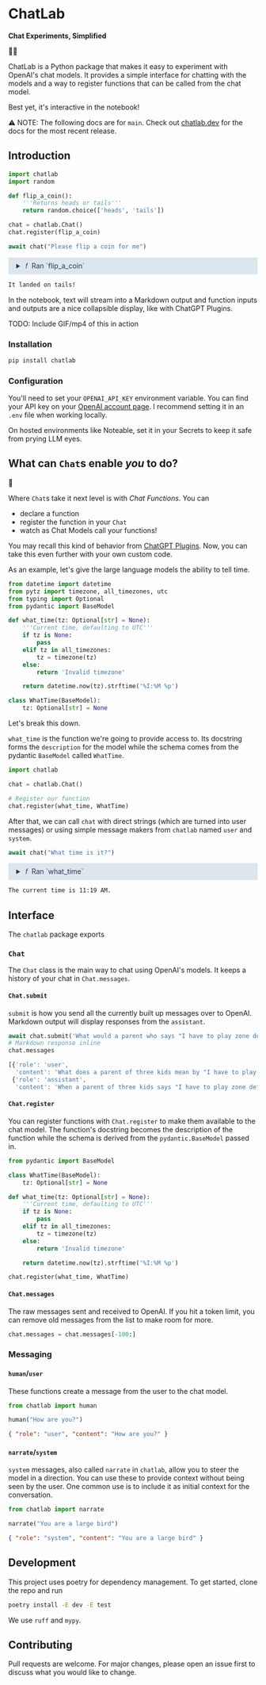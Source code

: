 # ChatLab

**Chat Experiments, Simplified**

💬🔬

ChatLab is a Python package that makes it easy to experiment with OpenAI's chat models. It provides a simple interface for chatting with the models and a way to register functions that can be called from the chat model.

Best yet, it's interactive in the notebook!

⚠️ NOTE: The following docs are for `main`. Check out [chatlab.dev](https://chatlab.dev) for the docs for the most recent release. 

## Introduction

```python
import chatlab
import random

def flip_a_coin():
    '''Returns heads or tails'''
    return random.choice(['heads', 'tails'])

chat = chatlab.Chat()
chat.register(flip_a_coin)

await chat("Please flip a coin for me")
```

<details style="background:#DDE6ED;color:#27374D;padding:.5rem 1rem;borderRadius:5px">
<summary>&nbsp;𝑓&nbsp; Ran `flip_a_coin`
</summary>
<br />

Input:

```json
{}
```

Output:

```json
"tails"
```

</details>

```markdown
It landed on tails!
```

In the notebook, text will stream into a Markdown output and function inputs and outputs are a nice collapsible display, like with ChatGPT Plugins.

TODO: Include GIF/mp4 of this in action

### Installation

```bash
pip install chatlab
```

### Configuration

You'll need to set your `OPENAI_API_KEY` environment variable. You can find your API key on your [OpenAI account page](https://platform.openai.com/account/api-keys). I recommend setting it in an `.env` file when working locally.

On hosted environments like Noteable, set it in your Secrets to keep it safe from prying LLM eyes.

## What can `Chat`s enable _you_ to do?

💬

Where `Chat`s take it next level is with _Chat Functions_. You can

-   declare a function
-   register the function in your `Chat`
-   watch as Chat Models call your functions!

You may recall this kind of behavior from [ChatGPT Plugins](https://noteable.io/chatgpt-plugin-for-notebook/). Now, you can take this even further with your own custom code.

As an example, let's give the large language models the ability to tell time.

```python
from datetime import datetime
from pytz import timezone, all_timezones, utc
from typing import Optional
from pydantic import BaseModel

def what_time(tz: Optional[str] = None):
    '''Current time, defaulting to UTC'''
    if tz is None:
        pass
    elif tz in all_timezones:
        tz = timezone(tz)
    else:
        return 'Invalid timezone'

    return datetime.now(tz).strftime('%I:%M %p')

class WhatTime(BaseModel):
    tz: Optional[str] = None
```

Let's break this down.

`what_time` is the function we're going to provide access to. Its docstring forms the `description` for the model while the schema comes from the pydantic `BaseModel` called `WhatTime`.

```python
import chatlab

chat = chatlab.Chat()

# Register our function
chat.register(what_time, WhatTime)
```

After that, we can call `chat` with direct strings (which are turned into user messages) or using simple message makers from `chatlab` named `user` and `system`.

```python
await chat("What time is it?")
```

<details style="background:#DDE6ED;color:#27374D;padding:.5rem 1rem;borderRadius:5px">
<summary>&nbsp;𝑓&nbsp; Ran `what_time`
</summary>
<br />

Input:

```json
{}
```

Output:

```json
"11:19 AM"
```

</details>

```markdown
The current time is 11:19 AM.
```

## Interface

The `chatlab` package exports

### `Chat`

The `Chat` class is the main way to chat using OpenAI's models. It keeps a history of your chat in `Chat.messages`.

#### `Chat.submit`

`submit` is how you send all the currently built up messages over to OpenAI. Markdown output will display responses from the `assistant`.

```python
await chat.submit('What would a parent who says "I have to play zone defense" mean? ')
# Markdown response inline
chat.messages
```

```js
[{'role': 'user',
  'content': 'What does a parent of three kids mean by "I have to play zone defense"?'},
 {'role': 'assistant',
  'content': 'When a parent of three kids says "I have to play zone defense," it means that they...
```

#### `Chat.register`

You can register functions with `Chat.register` to make them available to the chat model. The function's docstring becomes the description of the function while the schema is derived from the `pydantic.BaseModel` passed in.

```python
from pydantic import BaseModel

class WhatTime(BaseModel):
    tz: Optional[str] = None

def what_time(tz: Optional[str] = None):
    '''Current time, defaulting to UTC'''
    if tz is None:
        pass
    elif tz in all_timezones:
        tz = timezone(tz)
    else:
        return 'Invalid timezone'

    return datetime.now(tz).strftime('%I:%M %p')

chat.register(what_time, WhatTime)
```

#### `Chat.messages`

The raw messages sent and received to OpenAI. If you hit a token limit, you can remove old messages from the list to make room for more.

```python
chat.messages = chat.messages[-100:]
```

### Messaging

#### `human`/`user`

These functions create a message from the user to the chat model.

```python
from chatlab import human

human("How are you?")
```

```json
{ "role": "user", "content": "How are you?" }
```

#### `narrate`/`system`

`system` messages, also called `narrate` in `chatlab`, allow you to steer the model in a direction. You can use these to provide context without being seen by the user. One common use is to include it as initial context for the conversation.

```python
from chatlab import narrate

narrate("You are a large bird")
```

```json
{ "role": "system", "content": "You are a large bird" }
```

## Development

This project uses poetry for dependency management. To get started, clone the repo and run

```bash
poetry install -E dev -E test
```

We use `ruff` and `mypy`.

## Contributing

Pull requests are welcome. For major changes, please open an issue first to discuss what you would like to change.
